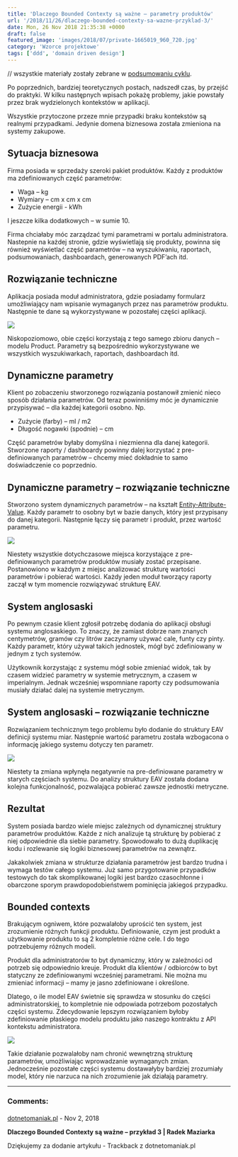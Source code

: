 ```yaml
---
title: 'Dlaczego Bounded Contexty są ważne – parametry produktów'
url: '/2018/11/26/dlaczego-bounded-contexty-sa-wazne-przyklad-3/'
date: Mon, 26 Nov 2018 21:35:38 +0000
draft: false
featured_image: 'images/2018/07/private-1665019_960_720.jpg'
category: 'Wzorce projektowe'
tags: ['ddd', 'domain driven design']
---
```


 // wszystkie materiały zostały zebrane w [podsumowaniu cyklu](/2018/07/16/dlaczego-bounded-contexty-sa-wazne-podsumowanie/).

Po poprzednich, bardziej teoretycznych postach, nadszedł czas, by przejść do praktyki. W kilku następnych wpisach pokażę problemy, jakie powstały przez brak wydzielonych kontekstów w aplikacji.

Wszystkie przytoczone przeze mnie przypadki braku kontekstów są realnymi przypadkami. Jedynie domena biznesowa została zmieniona na systemy zakupowe.

Sytuacja biznesowa
------------------

Firma posiada w sprzedaży szeroki pakiet produktów. Każdy z produktów ma zdefiniowanych część parametrów:

 *   Waga – kg
 *   Wymiary – cm x cm x cm
 *   Zużycie energii - kWh

I jeszcze kilka dodatkowych – w sumie 10.

Firma chciałaby móc zarządzać tymi parametrami w portalu administratora. Nastepnie na każdej stronie, gdzie wyświetlają się produkty, powinna się również wyświetlać część parametrów – na wyszukiwaniu, raportach, podsumowaniach, dashboardach, generowanych PDF’ach itd.

Rozwiązanie techniczne
----------------------

Aplikacja posiada moduł administratora, gdzie posiadamy formularz umożliwiający nam wpisanie wymaganych przez nas parametrów produktu. Następnie te dane są wykorzystywane w pozostałej części aplikacji.

[![](/images/2018/11/1.png)](/images/2018/11/1.png)

Niskopoziomowo, obie części korzystają z tego samego zbioru danych – modelu Product. Parametry są bezpośrednio wykorzystywane we wszystkich wyszukiwarkach, raportach, dashboardach itd.

Dynamiczne parametry
--------------------

Klient po zobaczeniu stworzonego rozwiązania postanowił zmienić nieco sposób działania parametrów. Od teraz powinniśmy móc je dynamicznie przypisywać – dla każdej kategorii osobno. Np.

 *   Zużycie (farby) – ml / m2
 *   Długość nogawki (spodnie) – cm

Część parametrów byłaby domyślna i niezmienna dla danej kategorii. Stworzone raporty / dashboardy powinny dalej korzystać z pre-definiowanych parametrów – chcemy mieć dokładnie to samo doświadczenie co poprzednio.

Dynamiczne parametry – rozwiązanie techniczne
---------------------------------------------

Stworzono system dynamicznych parametrów – na kształt [Entity-Attribute-Value](https://en.wikipedia.org/wiki/Entity%E2%80%93attribute%E2%80%93value_model). Każdy parametr to osobny byt w bazie danych, który jest przypisany do danej kategorii. Następnie łączy się parametr i produkt, przez wartość parametru.

[![](/images/2018/11/2.jpg)](/images/2018/11/2.jpg)

Niestety wszystkie dotychczasowe miejsca korzystające z pre-definiowanych parametrów produktów musiały zostać przepisane. Postanowiono w każdym z miejsc analizować strukturę wartości parametrów i pobierać wartości. Każdy jeden moduł tworzący raporty zaczął w tym momencie rozwiązywać strukturę EAV.

System anglosaski
-----------------

Po pewnym czasie klient zgłosił potrzebę dodania do aplikacji obsługi systemu anglosaskiego. To znaczy, że zamiast dobrze nam znanych centymetrów, gramów czy litrów zaczynamy używać cale, funty czy pinty. Każdy parametr, który używał takich jednostek, mógł być zdefiniowany w jednym z tych systemów.

Użytkownik korzystając z systemu mógł sobie zmieniać widok, tak by czasem widzieć parametry w systemie metrycznym, a czasem w imperialnym. Jednak wcześniej wspomniane raporty czy podsumowania musiały działać dalej na systemie metrycznym.

System anglosaski – rozwiązanie techniczne
------------------------------------------

Rozwiązaniem technicznym tego problemu było dodanie do struktury EAV definicji systemu miar. Następnie wartość parametru została wzbogacona o informację jakiego systemu dotyczy ten parametr.

[![](/images/2018/11/3.jpg)](/images/2018/11/3.jpg)

Niestety ta zmiana wpłynęła negatywnie na pre-definiowane parametry w starych częściach systemu. Do analizy struktury EAV została dodana kolejna funkcjonalność, pozwalająca pobierać zawsze jednostki metryczne.

Rezultat
--------

System posiada bardzo wiele miejsc zależnych od dynamicznej struktury parametrów produktów. Każde z nich analizuje tą strukturę by pobierać z niej odpowiednie dla siebie parametry. Spowodowało to dużą duplikację kodu i rozlewanie się logiki biznesowej parametrów na zewnątrz.

Jakakolwiek zmiana w strukturze działania parametrów jest bardzo trudna i wymaga testów całego systemu. Już samo przygotowanie przypadków testowych do tak skomplikowanej logiki jest bardzo czasochłonne i obarczone sporym prawdopodobieństwem pominięcia jakiegoś przypadku.

Bounded contexts
----------------

Brakującym ogniwem, które pozwalałoby uprościć ten system, jest zrozumienie różnych funkcji produktu. Definiowanie, czym jest produkt a użytkowanie produktu to są 2 kompletnie różne cele. I do tego potrzebujemy różnych modeli.

Produkt dla administratorów to byt dynamiczny, który w zależności od potrzeb się odpowiednio kreuje. Produkt dla klientów / odbiorców to byt statyczny ze zdefiniowanymi wcześniej parametrami. Nie można mu zmieniać informacji – mamy je jasno zdefiniowane i określone.

Dlatego, o ile model EAV świetnie się sprawdza w stosunku do części administratorskiej, to kompletnie nie odpowiada potrzebom pozostałych części systemu. Zdecydowanie lepszym rozwiązaniem byłoby zdefiniowanie płaskiego modelu produktu jako naszego kontraktu z API kontekstu administratora.

[![](/images/2018/11/4.jpg)](/images/2018/11/4.jpg)

Takie działanie pozwalałoby nam chronić wewnętrzną strukturę parametrów, umożliwiając wprowadzanie wymaganych zmian. Jednocześnie pozostałe części systemu dostawałyby bardziej zrozumiały model, który nie narzuca na nich zrozumienie jak działają parametry.

---
### Comments:
#### 
[dotnetomaniak.pl](https://dotnetomaniak.pl/Dlaczego-Bounded-Contexty-sa-wazne-przyklad-3-Radek-Maziarka "") - <time datetime="2018-11-27 21:47:19">Nov 2, 2018</time>

**Dlaczego Bounded Contexty są ważne – przykład 3 | Radek Maziarka**

Dziękujemy za dodanie artykułu - Trackback z dotnetomaniak.pl
